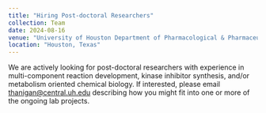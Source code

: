 ```yaml
---
title: "Hiring Post-doctoral Researchers"
collection: Team
date: 2024-08-16
venue: "University of Houston Department of Pharmacological & Pharmaceutical Sciences"
location: "Houston, Texas"
---
```


We are actively looking for post-doctoral researchers with experience in multi-component reaction development, kinase inhibitor synthesis, and/or metabolism oriented chemical biology. If interested, please email thanigan@central.uh.edu describing how you might fit into one or more of the ongoing lab projects.
